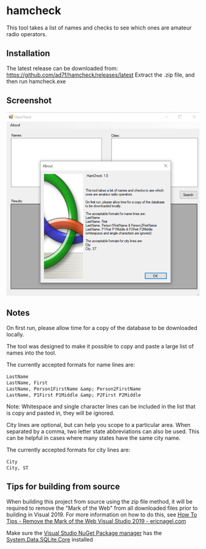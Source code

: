 # hamcheck

This tool takes a list of names and checks to see which ones are amateur radio operators.

## Installation
The latest release can be downloaded from:  https://github.com/ad7f/hamcheck/releases/latest
Extract the .zip file, and then run hamcheck.exe

## Screenshot

![screenshot](screenshot.png)


## Notes

On first run, please allow time for a copy of the database to be downloaded locally. 

The tool was designed to make it possible to copy and paste a large list of names into the tool.

The currently accepted formats for name lines are:
```
LastName
LastName, First
LastName, Person1FirstName &amp; Person2FirstName
LastName, P1First P1Middle &amp; P2First P2Middle
```
Note: Whitespace and single character lines can be included in the list that is copy and pasted in, they will be ignored.

City lines are optional, but can help you scope to a particular area. When separated by a comma, two letter state abbreviations can also be used. This can be helpful in cases where many states have the same city name.

The currently accepted formats for city lines are:
```
City
City, ST
```

## Tips for building from source

When building this project from source using the zip file method, it will be required to remove the "Mark of the Web" from all downloaded files prior to building in Visual 2019.  For more information on how to do this, see  [How To Tips - Remove the Mark of the Web Visual Studio 2019 - ericnagel.com](https://www.ericnagel.com/how-to-tips/remove-the-mark-of-the-web-visual-studio-2019.html) 

Make sure the [Visual Studio NuGet Package manager](https://docs.microsoft.com/en-us/nuget/consume-packages/install-use-packages-visual-studio) has the [System.Data.SQLite.Core](https://www.nuget.org/packages/System.Data.SQLite.Core/) installed

